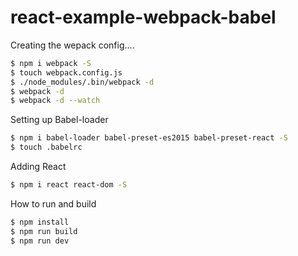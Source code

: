 # react-example-webpack-babel



Creating the wepack config....

```sh
$ npm i webpack -S
$ touch webpack.config.js
$ ./node_modules/.bin/webpack -d
$ webpack -d
$ webpack -d --watch
```

Setting up Babel-loader

```sh
$ npm i babel-loader babel-preset-es2015 babel-preset-react -S
$ touch .babelrc
```

Adding React

```sh
$ npm i react react-dom -S
```

How to run and build

```sh
$ npm install
$ npm run build
$ npm run dev
```
